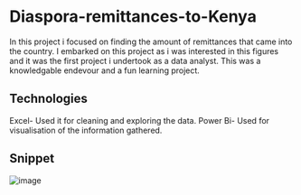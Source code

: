 # Diaspora-remittances-to-Kenya
In this project i focused on finding the amount of remittances that came into the country.
I embarked on this project as i was interested in this figures and it was the first project i undertook as a data analyst.
This was a knowledgable endevour and a fun learning project.

## Technologies
Excel- Used it for cleaning and exploring the data.
Power Bi- Used for visualisation of the information gathered. 

## Snippet
![image](https://github.com/user-attachments/assets/b2a9f125-ba94-49ad-80f9-ce7f1bb81920)
